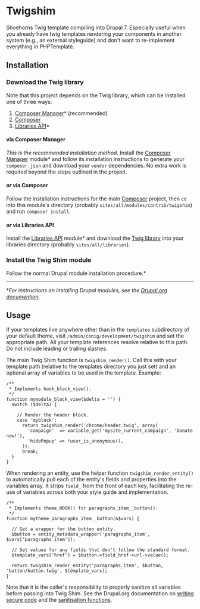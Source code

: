 # Twigshim
Shoehorns Twig template compiling into Drupal 7. Especially useful when you
already have twig templates rendering your components in another system (e.g.,
an external styleguide) and don't want to re-implement everything in
PHPTemplate.

## Installation
### Download the Twig library
Note that this project depends on the Twig library, which can be installed one
of three ways:

1.  [Composer Manager](https://www.drupal.org/project/composer_manager)*
    (recommended)
1.  [Composer](https://getcomposer.org/)
1.  [Libraries API](https://www.drupal.org/project/libraries)*

#### via Composer Manager
_This is the recommended installation method._ Install the [Composer
Manager](https://www.drupal.org/project/composer_manager) module* and follow its
installation instructions to generate your `composer.json` and download your
`vendor` dependencies. No extra work is required beyond the steps outlined in
the project.

#### _or_ via Composer
Follow the installation instructions for the main
[Composer](https://getcomposer.org/) project, then `cd` into this module's
directory (probably `sites/all/modules/contrib/twigshim`) and run `composer
install`.

#### _or_ via Libraries API
Install the [Libraries API](https://www.drupal.org/project/libraries) module*
and download the [Twig library](http://twig.sensiolabs.org/) into your libraries
directory (probably `sites/all/libraries`).

### Install the Twig Shim module
Follow the normal Drupal module installation procedure.*

---

\*_For instructions on installing Drupal modules, see the [Drupal.org
documention](https://www.drupal.org/docs/7/extending-drupal-7/installing-contributed-modules-find-import-enable-configure)._

## Usage
If your templates live anywhere other than in the `templates` subdirectory of
your default theme, visit `/admin/conig/development/twigshim` and set the
appropriate path. All your template references resolve relative to this path. Do
not include leading or trailing slashes.

The main Twig Shim function is `twigshim_render()`. Call this with your template
path (relative to the templates directory you just set) and an optional array of
variables to be used in the template. Example:
```
/**
 * Implements hook_block_view().
 */
function mymodule_block_view($delta = '') {
  switch ($delta) {

    // Render the header block.
    case 'myblock':
      return twigshim_render('chrome/header.twig', array(
        'campaign'  => variable_get('mysite_current_campaign', 'Donate now!'),
        'hidePopup' => !user_is_anonymous(),
      ));
      break;
  }
}
```

When rendering an entity, use the helper function `twigshim_render_entity()` to
automatically pull each of the entity's fields and properties into the variables
array. It strips `field_` from the front of each key, facilitating the re-use of
variables across both your style guide and implementation.
```
/**
 * Implements theme_HOOK() for paragraphs_item__button().
 */
function mytheme_paragraphs_item__button(&$vars) {

  // Get a wrapper for the button entity.
  $button = entity_metadata_wrapper('paragraphs_item', $vars['paragraphs_item']);

  // Set values for any fields that don't follow the standard format.
  $template_vars['href'] = $button->field_href->url->value();

  return twigshim_render_entity('paragraphs_item', $button, 'button/button.twig', $template_vars);
}
```
Note that it is the caller's responsibility to properly sanitize all variables
before passing into Twig Shim. See the Drupal.org documentation on [writing
secure code](http://drupal.org/writing-secure-code) and the [sanitisation
functions](https://api.drupal.org/api/drupal/includes!common.inc/group/sanitization/7.x).

